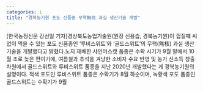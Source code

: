 ```yaml
---
categories: i
title: "경북농기원 포도 신품종 무핵無核 과실 생산기술 개발"
---
```

[한국농정신문 강선일 기자]경상북도농업기술원(원장 신용습, 경북농기원)이 껍질째 씨 없이 먹을 수 있는 포도 신품종인 ‘루비스위트’와 ‘골드스위트’의 무핵(無核) 과실 생산기술을 개발했다고 밝혔다.노지 재배한 샤인머스캣 품종은 수확 시기가 9월 말에서 10월 초로 늦은 편이기에, 여름철과 추석을 겨냥한 소비자 수요 반영 및 농가 신소득 창출 차원에서 골드스위트와 루비스위트 품종을 지난 2020년 개발했다는 게 경북농기원의 설명이다. 적색 포도인 루비스위트 품종은 수확기가 8월 하순이며, 녹황색 포도 품종인 골드스위트는 수확기가 9월